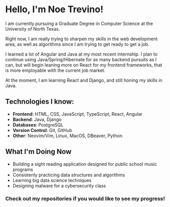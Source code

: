 # Hello, I'm Noe Trevino!

I am currently pursuing a Graduate Degree in Computer Science at the University of North Texas. 

Right now, I am really trying to sharpen my skills in the web development area, as well as algorithms since I am trying to get ready to get a job. 

I learned a lot of Angular and Java at my most recent internship. I plan to continue using Java/Spring/Hibernate for as many backend pursuits as I can, but will begin leaning more on React for my frontend frameworks, that is more employable with the current job market.

At the moment, I am learning React and Django, and still honing my skills in Java.

## Technologies I know:
- **Frontend**: HTML, CSS, JavaScript, TypeScript, React, Angular
- **Backend**: Java, Django
- **Databases**: PostgreSQL
- **Version Control**: Git, GitHub
- **Other**: Neovim/Vim, Linux, MacOS, DBeaver, Python

## What I'm Doing Now
- Building a sight reading application designed for public school music programs
- Consistenly practicing data structures and algorithms
- Learning big data science techniques
- Designing malware for a cybersecurity class

### Check out my repositories if you would like to see my progress!

<!---
## 💬 Let's Connect!
Feel free to reach out if you want to collaborate on projects or discuss anything related to web development and computer science!

[![LinkedIn](https://img.shields.io/badge/LinkedIn-Connect-blue)](https://www.linkedin.com/in/your-linkedin/) [![Email](https://img.shields.io/badge/Email-Contact-red)](mailto:your-email@example.com)


TheNoeTrevino/TheNoeTrevino is a ✨ special ✨ repository because its `README.md` (this file) appears on your GitHub profile.
You can click the Preview link to take a look at your changes.
--->
